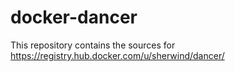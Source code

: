 # docker-dancer

This repository contains the sources for https://registry.hub.docker.com/u/sherwind/dancer/
